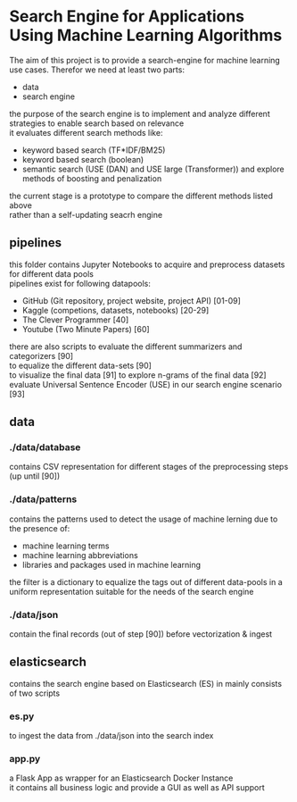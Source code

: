# Search Engine for Applications Using Machine Learning Algorithms

The aim of this project is to provide a search-engine for machine learning use cases.
Therefor we need at least two parts:

- data
- search engine

the purpose of the search engine is to implement and analyze different strategies to enable search based on relevance  
it evaluates different search methods like:

- keyword based search (TF\*IDF/BM25)
- keyword based search (boolean)
- semantic search (USE (DAN) and USE large (Transformer))
  and explore methods of boosting and penalization

the current stage is a prototype to compare the different methods listed above  
rather than a self-updating seacrh engine

## pipelines

this folder contains Jupyter Notebooks to acquire and preprocess datasets for different data pools  
pipelines exist for following datapools:

- GitHub (Git repository, project website, project API) [01-09]
- Kaggle (competions, datasets, notebooks) [20-29]
- The Clever Programmer [40]
- Youtube (Two Minute Papers) [60]

there are also scripts to evaluate the different summarizers and categorizers [90]  
to equalize the different data-sets [90]  
to visualize the final data [91]
to explore n-grams of the final data [92]  
evaluate Universal Sentence Encoder (USE) in our search engine scenario [93]

## data

### ./data/database

contains CSV representation for different stages of the preprocessing steps (up until [90])

### ./data/patterns

contains the patterns used to detect the usage of machine lerning due to the presence of:

- machine learning terms
- machine learning abbreviations
- libraries and packages used in machine learning

the filter is a dictionary to equalize the tags out of different data-pools in a uniform representation suitable for the needs of the search engine

### ./data/json

contain the final records (out of step [90]) before vectorization & ingest

## elasticsearch

contains the search engine based on Elasticsearch (ES)
in mainly consists of two scripts

### es.py

to ingest the data from ./data/json into the search index

### app.py

a Flask App as wrapper for an Elasticsearch Docker Instance  
it contains all business logic and provide a GUI as well as API support
